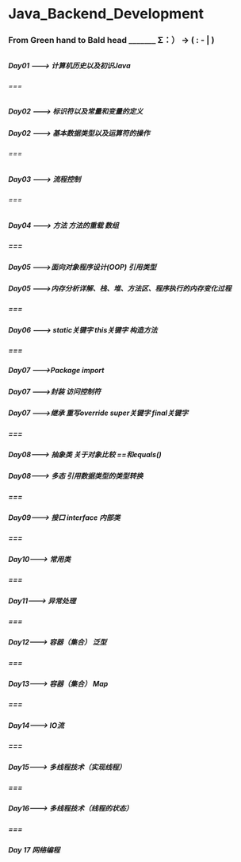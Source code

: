 # Java_Backend_Development

### From Green hand to Bald head   _______        Σ：）   ->    (    : - |  )
## 

## 

## 

##### Day01   --->  计算机历史以及初识Java
######   ===
##### Day02   --->  标识符以及常量和变量的定义
##### Day02   --->  基本数据类型以及运算符的操作

###### ===

##### Day03   --->  流程控制

###### ===

##### Day04  ---> 方法  方法的重载  数组

##### ===

##### Day05 --->面向对象程序设计(OOP)   引用类型

##### Day05 --->内存分析详解、栈、堆、方法区、程序执行的内存变化过程

##### ===

##### Day06 ---> static关键字 this关键字 构造方法

##### ===

##### Day07 --->Package import

##### Day07 --->封装  访问控制符

##### Day07 --->继承 重写override   super关键字   final关键字 

##### ===

##### Day08---> 抽象类 关于对象比较 ==和equals()

##### Day08---> 多态 **引用数据类型的类型转换** 

##### ===

##### Day09---> 接口 interface  内部类

##### ===

##### Day10---> 常用类

##### ===

##### Day11---> 异常处理

##### ===

##### Day12---> 容器（集合）  泛型

##### ===

##### Day13---> 容器（集合） Map 

##### ===

##### Day14---> IO流

##### ===

##### Day15---> 多线程技术（实现线程）

##### ===

##### Day16---> 多线程技术（线程的状态）

##### ===

##### Day 17 网络编程

##### 